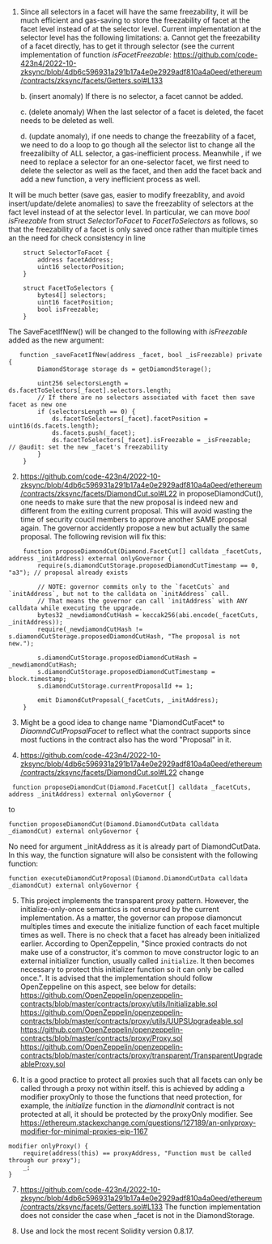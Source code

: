 1. Since all selectors in a facet will have the same freezability, it will be much efficient and gas-saving to store the freezability of facet at the facet level instead of at the selector level. Current implementation at the selector level has the following limitations: 
    a. Cannot get the freezability of a facet directly, has to get it through selector (see the current implementation of function *isFacetFreezable*: https://github.com/code-423n4/2022-10-zksync/blob/4db6c596931a291b17a4e0e2929adf810a4a0eed/ethereum/contracts/zksync/facets/Getters.sol#L133
 
   b. (insert anomaly) If there is no selector, a facet cannot be added.

   c. (delete anomaly) When the last selector of a facet is deleted, the facet needs to be deleted as well. 

   d. (update anomaly), if one needs to change the freezability of a facet, we need to do a loop to go though all the selector list to change all the freezalibilty of ALL selector, a gas-inefficient process. Meanwhile , if we need to replace a selector for an one-selector facet, we first need to delete the selector as well as the facet, and then add the facet back and add a new function, a very inefficient process as well. 

It will be much better (save gas, easier to modify freezablity, and avoid insert/update/delete anomalies) to save the freezablity of selectors at the fact level instead of at the selector level. In particular, we can move  *bool isFreezable* from struct *SelectorToFacet* to *FacetToSelectors* as follows, so that the freezability of a facet is only saved once rather than multiple times an the need for check consistency in line 
```
    struct SelectorToFacet {
        address facetAddress;
        uint16 selectorPosition;
    }

    struct FacetToSelectors {
        bytes4[] selectors;
        uint16 facetPosition;
        bool isFreezable;
    }

```
The SaveFacetIfNew() will be changed to the following with *isFreezable* added as the new argument:
```
   function _saveFacetIfNew(address _facet, bool _isFreezable) private {
        DiamondStorage storage ds = getDiamondStorage();

        uint256 selectorsLength = ds.facetToSelectors[_facet].selectors.length;
        // If there are no selectors associated with facet then save facet as new one
        if (selectorsLength == 0) {
            ds.facetToSelectors[_facet].facetPosition = uint16(ds.facets.length);
            ds.facets.push(_facet);
            ds.facetToSelectors[_facet].isFreezable = _isFreezable;  // @audit: set the new _facet's freezability
        }
    }
```

2.  https://github.com/code-423n4/2022-10-zksync/blob/4db6c596931a291b17a4e0e2929adf810a4a0eed/ethereum/contracts/zksync/facets/DiamondCut.sol#L22
in proposeDiamondCut(), one needs to make sure that the new proposal is indeed new and different from the exiting current proposal. This will avoid wasting the time of security coucil members to approve another SAME proposal again. The governor accidently propose a new but actually the same proposal. The following revision will fix this:

```
    function proposeDiamondCut(Diamond.FacetCut[] calldata _facetCuts, address _initAddress) external onlyGovernor {
        require(s.diamondCutStorage.proposedDiamondCutTimestamp == 0, "a3"); // proposal already exists

        // NOTE: governor commits only to the `facetCuts` and `initAddress`, but not to the calldata on `initAddress` call.
        // That means the governor can call `initAddress` with ANY calldata while executing the upgrade.
        bytes32 _newdiamondCutHash = keccak256(abi.encode(_facetCuts, _initAddress));
        require(_newdiamondCutHash != s.diamondCutStorage.proposedDiamondCutHash, "The proposal is not new.");
      
        s.diamondCutStorage.proposedDiamondCutHash = _newdiamondCutHash;
        s.diamondCutStorage.proposedDiamondCutTimestamp = block.timestamp;
        s.diamondCutStorage.currentProposalId += 1;

        emit DiamondCutProposal(_facetCuts, _initAddress);
    }
```

3. Might be a good idea to change name "DiamondCutFacet* to *DiaomndCutPropsalFacet* to reflect what the contract supports since most fuctions in the contract also has the word "Proposal" in it. 


4. https://github.com/code-423n4/2022-10-zksync/blob/4db6c596931a291b17a4e0e2929adf810a4a0eed/ethereum/contracts/zksync/facets/DiamondCut.sol#L22
change
```
 function proposeDiamondCut(Diamond.FacetCut[] calldata _facetCuts, address _initAddress) external onlyGovernor {
```
to
```
function proposeDiamondCut(Diamond.DiamondCutData calldata _diamondCut) external onlyGovernor {
```
No need for argument _initAddress as it is already part of DiamondCutData. In this way, the function signature will also be 
consistent with the following function:
```
function executeDiamondCutProposal(Diamond.DiamondCutData calldata _diamondCut) external onlyGovernor {
```

5. This project implements the transparent proxy pattern. However, the initialize-only-once semantics is not ensured by the current implementation. As a matter, the governor can propose diamoncut multiples times and execute the initialize function of each facet multiple times as well. There is no check that a facet has already been initialized earlier. According to OpenZeppelin,
"Since proxied contracts do not make use of a constructor, it's common to move constructor logic to an external initializer function, usually called `initialize`. It then becomes necessary to protect this initializer function so it can only be called once.". 
It is advised that the implementation should follow OpenZeppeline on this aspect, see below for details: 
https://github.com/OpenZeppelin/openzeppelin-contracts/blob/master/contracts/proxy/utils/Initializable.sol
https://github.com/OpenZeppelin/openzeppelin-contracts/blob/master/contracts/proxy/utils/UUPSUpgradeable.sol
https://github.com/OpenZeppelin/openzeppelin-contracts/blob/master/contracts/proxy/Proxy.sol
https://github.com/OpenZeppelin/openzeppelin-contracts/blob/master/contracts/proxy/transparent/TransparentUpgradeableProxy.sol

6. It is a good practice to protect all proxies such that all facets can only be called through a proxy not within itself. this is achieved by adding a modifier proxyOnly to those the functions that need protection, for example, the *initialize* function in the *diamondInit* contract is not protected at all, it should be protected by the proxyOnly modifier. 
See
https://ethereum.stackexchange.com/questions/127189/an-onlyproxy-modifier-for-minimal-proxies-eip-1167
```
modifier onlyProxy() {
    require(address(this) == proxyAddress, "Function must be called through our proxy");
    _;
}
```
7. https://github.com/code-423n4/2022-10-zksync/blob/4db6c596931a291b17a4e0e2929adf810a4a0eed/ethereum/contracts/zksync/facets/Getters.sol#L133
The function implementation does not consider the case when _facet is not in the DiamondStorage. 

8. Use and lock the most recent Solidity version 0.8.17.
